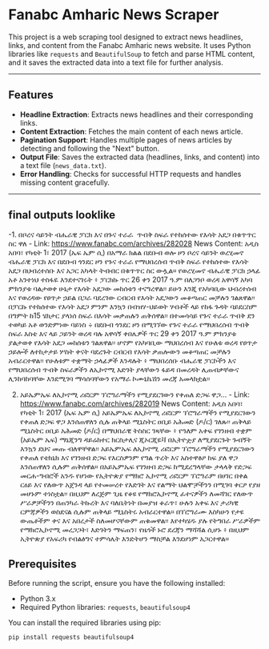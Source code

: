 # Fanabc Amharic News Scraper

This project is a web scraping tool designed to extract news headlines, links, and content from the Fanabc Amharic news website. It uses Python libraries like `requests` and `BeautifulSoup` to fetch and parse HTML content, and it saves the extracted data into a text file for further analysis.

---

## Features

- **Headline Extraction**: Extracts news headlines and their corresponding links.
- **Content Extraction**: Fetches the main content of each news article.
- **Pagination Support**: Handles multiple pages of news articles by detecting and following the "Next" button.
- **Output File**: Saves the extracted data (headlines, links, and content) into a text file (`news_data.txt`).
- **Error Handling**: Checks for successful HTTP requests and handles missing content gracefully.

---

## final outputs looklike
   -1. በቦረና ሳይንት ብሔራዊ ፓርክ እና በጉና ተራራ  ጥብቅ ስፍራ የተከሰተው የእሳት አደጋ በቁጥጥር ስር ዋለ - Link: https://www.fanabc.com/archives/282028
News Content: አዲስ አበባ፣ የካቲት 1፣ 2017 (ኤፍ ኤም ሲ) በአማራ ክልል በደቡብ ወሎ ዞን ቦረና ሳይንት ወረሂመኖ ብሔራዊ ፓርክ እና በደቡብ ጎንደር ዞን የጉና ተራራ የማህበረሰብ ጥብቅ ስፍራ የተከሰተው የእሳት አደጋ በህብረተሰቡ እና አጋር አካላት ትብብር በቁጥጥር ስር ውሏል።
የወረሂመኖ ብሔራዊ ፓርክ ኃላፊ አቶ አንተነህ ተስፋዬ እንደተናገሩት ፥ ፓርክኩ ጥር 26 ቀን 2017 ዓ.ም በለጋንቦ ወረዳ አዋሳኝ አካባ ምክንያቱ ባልታወቀ ሁኔታ የእሳት አደጋው መከሰቱን ተናግረዋል፡፡
ይሁን እንጂ የአካባቢው ህብረተሰብ እና የወረዳው የፀጥታ ኃይል በጋራ ባደረገው ርብርብ የእሳት አደጋውን መቆጣጠር መቻሉን ገልጸዋል፡፡
በፓርኩ የተከሰተው የእሳት አደጋ ምንም እንኳን በብዝሃ-ህይወት ሃብቶች ላይ የከፋ ጉዳት ባይደርስም በግምት ከ15 ሄክታር ያላነሰ ስፍራ በእሳት መቃጠሉን ጠቅሰዋል፡፡
በተመሳሳይ የጉና ተራራ ጥብቅ ደን ተወካይ አቶ ወንድምነው ባይነስ ÷ በደቡብ ጎንደር ዞን በሚገኘው የጉና ተራራ የማህበረሰብ ጥብቅ ስፍራ እስቴ እና ላይ ጋይንት ወረዳ ባሉ አዋሳኝ ቀበሌዎች ጥር 29 ቀን 2017 ዓ.ም ምክንያቱ ያልታወቀ የእሳት አደጋ መከሰቱን ገልጸዋል፡፡
ሆኖም የአካባቢው ማህበረሰብ እና የሁለቱ ወረዳ የፀጥታ ኃይሎች ለተከታታይ ሦስት ቀናት ባደረጉት ርብርብ የእሳት ቃጠሎውን መቆጣጠር መቻሉን አብራርተዋል፡፡
የሁለቱም ተቋማት ኃላፊዎች እንዳሉት ፥ ማህበረሰቡ ብሔራዊ ፓርኮችን እና የማህበረሰብ ጥብቅ ስፍራዎችን ለኢኮኖሚ እድገት ያላቸውን ፋይዳ በመረዳት ሊጠብቃቸውና ሊንከባከባቸው እንደሚገባ ማሳሰባቸውን የአማራ ኮሙኒኬሽን መረጃ አመላክቷል፡፡

2. አይኤምኤፍ ለኢኮኖሚ ሪፎርም ፕሮግራማችን የሚያደርገውን የቀጠለ ድጋፍ ዋጋ… - Link: https://www.fanabc.com/archives/282019
News Content: አዲስ አበባ፣ የካቲት 1፣ 2017 (ኤፍ ኤም ሲ) አይኤምኤፍ ለኢኮኖሚ ሪፎርም ፕሮግራማችን የሚያደርገውን የቀጠለ ድጋፍ ዋጋ እንሰጠዋለን ሲሉ ጠቅላይ ሚኒስትር ዐቢይ አሕመድ (ዶ/ር) ገለጹ፡፡
ጠቅላይ ሚኒስትር ዐቢይ አሕመድ (ዶ/ር) በማህበራዊ ትስስር ገጻቸው ፥ የዓለም አቀፍ የገንዘብ ተቋም (አይኤም ኤፍ) ማኔጂንግ ዳይሬክተር ክርስታሊና ጂኦርጂዬቫ በኢትዮዽያ ለሚያደርጉት ጉብኝት እንኳን ደህና መጡ ብለዋቸዋል፡፡
አይኤምኤፍ ለኢኮኖሚ ሪፎርም ፕሮግራማችን የሚያደርገውን የቀጠለ የቴክኒክ እና የገንዘብ ድጋፍ የእርስዎንም የግል ጥረት እና አስተዋፅዖ ከፍ ያለ ዋጋ እንሰጠዋለን ሲሉም ጠቅሰዋል። 
በአይኤምኤፍ የገንዘብ ድጋፍ ከሚደረግላቸው ታላላቅ የድጋፍ መርሐ-ግብሮች አንዱ የሆነው የኢትዮጵያ የማክሮ ኢኮኖሚ ሪፎርም ፕሮግራም በሀገር በቀል ርዕይ እና የለውጥ አጀንዳ ላይ የተመሠረተ የእድገት እና የልማት ህልሞቻችንን በሚገባ ቀርፆ የያዘ መሆኑም ተነስቷል፡፡
በዚህም ለረጅም ጊዜ የቆዩ የማክሮኢኮኖሚ ፈተናዎችን ለመሻገር የለውጥ ሥራዎቻችንን በጠንካራ ትኩረት እና ባለቤትነት በመያዝ ቆራጥ፣ ሁሉን አቀፍ እና ታሪካዊ ርምጃዎችን ወስደናል ሲሉም ጠቅላይ ሚኒስትሩ አብራርተዋል።
በፕሮግራሙ እስካሁን የታዩ ውጤቶችም ቀና እና አበረታች ስለመሆናቸውም ጠቁመዋል፡፡
እየተካሄዱ ያሉ የትግበራ ሥራዎችም የማክሮኢኮኖሚ መረጋጋት፣ እድገትን ማፍጠን፣ የዜጎች ኑሮ ደረጃን ማሻሻል ሲሆኑ ፥ በዚህም ኢትዮጵያ የአፍሪካ የብልፅግና ተምሳሌት እንድትሆን ማስቻል እንደሆነም አጋርተዋል።

## Prerequisites

Before running the script, ensure you have the following installed:

- Python 3.x
- Required Python libraries: `requests`, `beautifulsoup4`

You can install the required libraries using pip:

```bash
pip install requests beautifulsoup4
